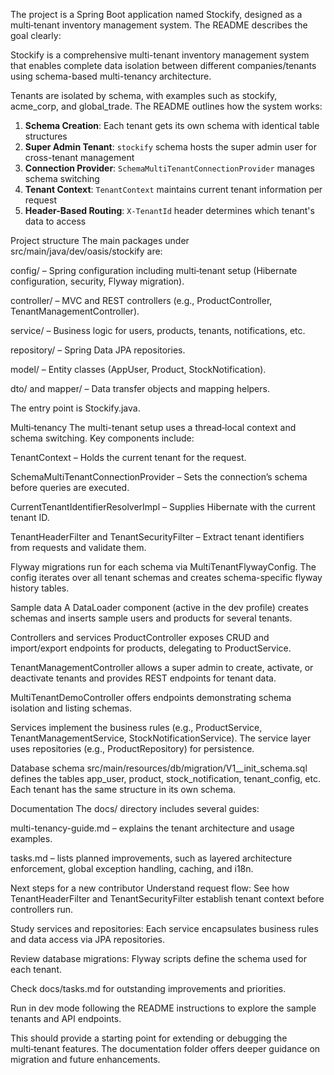 The project is a Spring Boot application named Stockify, designed as a multi‑tenant inventory management system. The README describes the goal clearly:

Stockify is a comprehensive multi-tenant inventory management system that enables complete data isolation between different companies/tenants using schema-based multi-tenancy architecture.

Tenants are isolated by schema, with examples such as stockify, acme_corp, and global_trade. The README outlines how the system works:

1. **Schema Creation**: Each tenant gets its own schema with identical table structures  
2. **Super Admin Tenant**: `stockify` schema hosts the super admin user for cross-tenant management  
3. **Connection Provider**: `SchemaMultiTenantConnectionProvider` manages schema switching  
4. **Tenant Context**: `TenantContext` maintains current tenant information per request  
5. **Header-Based Routing**: `X-TenantId` header determines which tenant's data to access

Project structure
The main packages under src/main/java/dev/oasis/stockify are:

config/ – Spring configuration including multi‑tenant setup (Hibernate configuration, security, Flyway migration).

controller/ – MVC and REST controllers (e.g., ProductController, TenantManagementController).

service/ – Business logic for users, products, tenants, notifications, etc.

repository/ – Spring Data JPA repositories.

model/ – Entity classes (AppUser, Product, StockNotification).

dto/ and mapper/ – Data transfer objects and mapping helpers.

The entry point is Stockify.java.

Multi‑tenancy
The multi-tenant setup uses a thread‑local context and schema switching. Key components include:

TenantContext – Holds the current tenant for the request.

SchemaMultiTenantConnectionProvider – Sets the connection’s schema before queries are executed.

CurrentTenantIdentifierResolverImpl – Supplies Hibernate with the current tenant ID.

TenantHeaderFilter and TenantSecurityFilter – Extract tenant identifiers from requests and validate them.

Flyway migrations run for each schema via MultiTenantFlywayConfig. The config iterates over all tenant schemas and creates schema-specific flyway history tables.

Sample data
A DataLoader component (active in the dev profile) creates schemas and inserts sample users and products for several tenants.

Controllers and services
ProductController exposes CRUD and import/export endpoints for products, delegating to ProductService.

TenantManagementController allows a super admin to create, activate, or deactivate tenants and provides REST endpoints for tenant data.

MultiTenantDemoController offers endpoints demonstrating schema isolation and listing schemas.

Services implement the business rules (e.g., ProductService, TenantManagementService, StockNotificationService). The service layer uses repositories (e.g., ProductRepository) for persistence.

Database schema
src/main/resources/db/migration/V1__init_schema.sql defines the tables app_user, product, stock_notification, tenant_config, etc. Each tenant has the same structure in its own schema.

Documentation
The docs/ directory includes several guides:

multi-tenancy-guide.md – explains the tenant architecture and usage examples.

tasks.md – lists planned improvements, such as layered architecture enforcement, global exception handling, caching, and i18n.

Next steps for a new contributor
Understand request flow: See how TenantHeaderFilter and TenantSecurityFilter establish tenant context before controllers run.

Study services and repositories: Each service encapsulates business rules and data access via JPA repositories.

Review database migrations: Flyway scripts define the schema used for each tenant.

Check docs/tasks.md for outstanding improvements and priorities.

Run in dev mode following the README instructions to explore the sample tenants and API endpoints.

This should provide a starting point for extending or debugging the multi‑tenant features. The documentation folder offers deeper guidance on migration and future enhancements.
